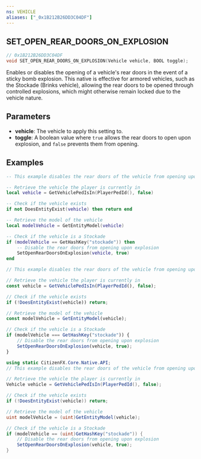 ```yaml
---
ns: VEHICLE
aliases: ["_0x1B212B26DD3C04DF"]
---
```

## SET_OPEN_REAR_DOORS_ON_EXPLOSION

```c
// 0x1B212B26DD3C04DF
void SET_OPEN_REAR_DOORS_ON_EXPLOSION(Vehicle vehicle, BOOL toggle);
```

Enables or disables the opening of a vehicle's rear doors in the event of a sticky bomb explosion. This native is effective for armored vehicles, such as the Stockade (Brinks vehicle), allowing the rear doors to be opened through controlled explosions, which might otherwise remain locked due to the vehicle nature.


## Parameters
* **vehicle**: The vehicle to apply this setting to.
* **toggle**: A boolean value where `true` allows the rear doors to open upon explosion, and `false` prevents them from opening.


## Examples
```lua
-- This example disables the rear doors of the vehicle from opening upon explosion

-- Retrieve the vehicle the player is currently in 
local vehicle = GetVehiclePedIsIn(PlayerPedId(), false)

-- Check if the vehicle exists
if not DoesEntityExist(vehicle) then return end

-- Retrieve the model of the vehicle
local modelVehicle = GetEntityModel(vehicle)

-- Check if the vehicle is a Stockade
if (modelVehicle == GetHashKey("stockade")) then
    -- Disable the rear doors from opening upon explosion
    SetOpenRearDoorsOnExplosion(vehicle, true)
end
```

```js
// This example disables the rear doors of the vehicle from opening upon explosion

// Retrieve the vehicle the player is currently in
const vehicle = GetVehiclePedIsIn(PlayerPedId(), false);

// Check if the vehicle exists
if (!DoesEntityExist(vehicle)) return;

// Retrieve the model of the vehicle
const modelVehicle = GetEntityModel(vehicle);

// Check if the vehicle is a Stockade
if (modelVehicle === GetHashKey("stockade")) {
    // Disable the rear doors from opening upon explosion
    SetOpenRearDoorsOnExplosion(vehicle, true);
}
```

```cs
using static CitizenFX.Core.Native.API;
// This example disables the rear doors of the vehicle from opening upon explosion

// Retrieve the vehicle the player is currently in
Vehicle vehicle = GetVehiclePedIsIn(PlayerPedId(), false);

// Check if the vehicle exists
if (!DoesEntityExist(vehicle)) return;

// Retrieve the model of the vehicle
uint modelVehicle = (uint)GetEntityModel(vehicle);

// Check if the vehicle is a Stockade
if (modelVehicle == (uint)GetHashKey("stockade")) {
    // Disable the rear doors from opening upon explosion
    SetOpenRearDoorsOnExplosion(vehicle, true);
}
```